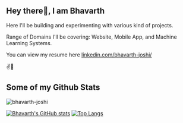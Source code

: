 ## Hey there👋, I am Bhavarth

Here I'll be building and experimenting with various kind of projects.

Range of Domains I'll be covering: Website, Mobile App, and Machine Learning Systems.

You can view my resume here [linkedin.com/bhavarth-joshi/](https://www.linkedin.com/in/bhavarth-joshi/)

✌️🖖
<!--
[![Gmail Badge](https://img.shields.io/badge/-bhavarthjoshi916@gmail.com-c14438?style=flat&logo=Gmail&logoColor=white&link=mailto:bhavarthjoshi916@gmail.com)](mailto:bhavarthjoshi916@gmail.com)  [![Linkedin Badge](https://img.shields.io/badge/-BhavarthJoshi-0072b1?style=flat&logo=Linkedin&logoColor=white&link=https://www.linkedin.com/in/bhavarth-joshi/)](https://www.linkedin.com/in/bhavarth-joshi/)
-->
## Some of my Github Stats
<p align=left> <img src=https://komarev.com/ghpvc/?username=bhavarth-joshi alt=bhavarth-joshi /> </p>

[![Bhavarth's GitHub stats](https://github-readme-stats.vercel.app/api?username=bhavarth-joshi&show_icons=true&include_all_commits=true&theme=transparent)](https://github.com/bhavarth-joshi/github-readme-stats) [![Top Langs](https://github-readme-stats.vercel.app/api/top-langs/?username=bhavarth-joshi&layout=compact&theme=transparent)](https://github.com/bhavarth-joshi/github-readme-stats)


<!--
**bhavarth-joshi/Bhavarth-Joshi** is a ✨ _special_ ✨ repository because its `README.md` (this file) appears on your GitHub profile.

Here are some ideas to get you started:

- 🔭 I’m currently working on ...
- 🌱 I’m currently learning ...
- 👯 I’m looking to collaborate on ...
- 🤔 I’m looking for help with ...
- 💬 Ask me about ...
- 📫 How to reach me: ...
- 😄 Pronouns: ...
- ⚡ Fun fact: ...
-->

